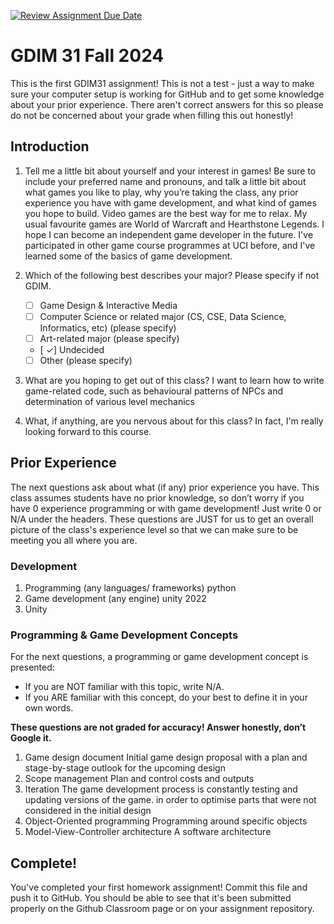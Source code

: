 [![Review Assignment Due Date](https://classroom.github.com/assets/deadline-readme-button-22041afd0340ce965d47ae6ef1cefeee28c7c493a6346c4f15d667ab976d596c.svg)](https://classroom.github.com/a/POQdLnh2)
# GDIM 31 Fall 2024

This is the first GDIM31 assignment! This is not a test - just a way to make sure your computer setup is working for GitHub and to get some knowledge about your prior experience. There aren't correct answers for this so please do not be concerned about your grade when filling this out honestly!

## Introduction

1. Tell me a little bit about yourself and your interest in games! Be sure to include your preferred name and pronouns, and talk a little bit about what games you like to play, why you’re taking the class, any prior experience you have with game development, and what kind of games you hope to build.
Video games are the best way for me to relax. My usual favourite games are World of Warcraft and Hearthstone Legends. I hope I can become an independent game developer in the future. I've participated in other game course programmes at UCI before, and I've learned some of the basics of game development.
2. Which of the following best describes your major? Please specify if not GDIM.  

    - [ ] Game Design & Interactive Media
    - [ ] Computer Science or related major (CS, CSE, Data Science, Informatics, etc) (please specify)
    - [ ] Art-related major (please specify)
    - [ ✓] Undecided
    - [ ] Other (please specify)

3. What are you hoping to get out of this class?
I want to learn how to write game-related code, such as behavioural patterns of NPCs and determination of various level mechanics

4. What, if anything, are you nervous about for this class?
In fact, I'm really looking forward to this course.

## Prior Experience

The next questions ask about what (if any) prior experience you have. This class assumes students have no prior knowledge, so don’t worry if you have 0 experience programming or with game development! Just write 0 or N/A under the headers. These questions are JUST for us to get an overall picture of the class's experience level so that we can make sure to be meeting you all where you are.

### Development

1. Programming (any languages/ frameworks)
python
2. Game development (any engine)
unity 2022
3. Unity

### Programming & Game Development Concepts

For the next questions, a programming or game development concept is presented:

 - If you are NOT familiar with this topic, write N/A.
 - If you ARE familiar with this concept, do your best to define it in your own words.

**These questions are not graded for accuracy! Answer honestly, don’t Google it.**

1. Game design document
Initial game design proposal with a plan and stage-by-stage outlook for the upcoming design
2. Scope management
Plan and control costs and outputs
3. Iteration
The game development process is constantly testing and updating versions of the game. in order to optimise parts that were not considered in the initial design
4. Object-Oriented programming
Programming around specific objects
5. Model-View-Controller architecture
A software architecture
## Complete!

You've completed your first homework assignment! Commit this file and push it to GitHub. You should be able to see that it's been submitted properly on the Github Classroom page or on your assignment repository.
